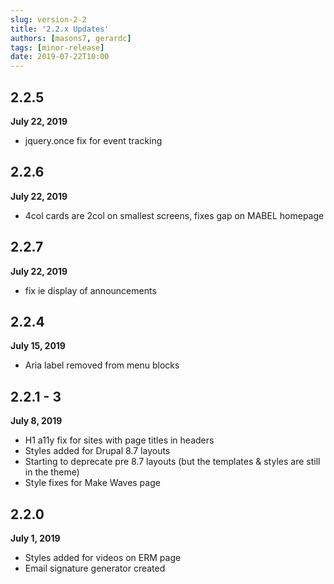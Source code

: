 ```yaml
---
slug: version-2-2
title: '2.2.x Updates'
authors: [masons7, gerardc]
tags: [minor-release]
date: 2019-07-22T10:00
---
```


## 2.2.5
**July 22, 2019**
* jquery.once fix for event tracking

## 2.2.6
**July 22, 2019**
* 4col cards are 2col on smallest screens, fixes gap on MABEL homepage

## 2.2.7
**July 22, 2019**
* fix ie display of announcements

## 2.2.4
**July 15, 2019**
* Aria label removed from menu blocks

## 2.2.1 - 3
**July 8, 2019**
* H1 a11y fix for sites with page titles in headers
* Styles added for Drupal 8.7 layouts
* Starting to deprecate pre 8.7 layouts (but the templates & styles are still in the theme)
* Style fixes for Make Waves page

## 2.2.0
**July 1, 2019**
* Styles added for videos on ERM page
* Email signature generator created
